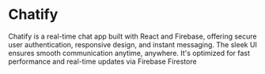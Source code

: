 # Chatify
Chatify is a real-time chat app built with React and Firebase, offering secure user authentication, responsive design, and instant messaging. The sleek UI ensures smooth communication anytime, anywhere. It's optimized for fast performance and real-time updates via Firebase Firestore
